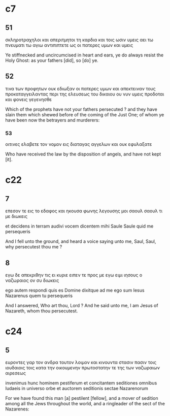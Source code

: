 # c7
## 51
σκληροτραχηλοι και απεριτμητοι τη καρδια και τοις ωσιν υμεις αει τω πνευματι τω αγιω αντιπιπτετε ως οι πατερες υμων και υμεις

Ye stiffnecked and uncircumcised in heart and ears, ye do always resist the Holy Ghost: as your fathers [did], so [do] ye.
## 52
τινα των προφητων ουκ εδιωξαν οι πατερες υμων και απεκτειναν τους προκαταγγειλαντας περι της ελευσεως του δικαιου ου νυν υμεις προδοται και φονεις γεγενησθε

Which of the prophets have not your fathers persecuted ? and they have slain them which shewed before of the coming of the Just One; of whom ye have been now the betrayers and murderers:
### 53
οιτινες ελαβετε τον νομον εις διαταγας αγγελων και ουκ εφυλαξατε

Who have received the law by the disposition of angels, and have not kept [it].
# c22
## 7
επεσον τε εις το εδαφος και ηκουσα φωνης λεγουσης μοι σαουλ σαουλ τι με διωκεις

et decidens in terram audivi vocem dicentem mihi Saule Saule quid me persequeris

And I fell unto the ground, and heard a voice saying unto me, Saul, Saul, why persecutest thou me ?
## 8
εγω δε απεκριθην τις ει κυριε ειπεν τε προς με εγω ειμι ιησους ο ναζωραιος ον συ διωκεις

ego autem respondi quis es Domine dixitque ad me ego sum Iesus Nazarenus quem tu persequeris

And I answered, Who art thou, Lord ? And he said unto me, I am Jesus of Nazareth, whom thou persecutest.

# c24
## 5
ευροντες γαρ τον ανδρα τουτον λοιμον και κινουντα στασιν πασιν τοις ιουδαιοις τοις κατα την οικουμενην πρωτοστατην τε της των ναζωραιων αιρεσεως

invenimus hunc hominem pestiferum et concitantem seditiones omnibus Iudaeis in universo orbe et auctorem seditionis sectae Nazarenorum

For we have found this man [a] pestilent [fellow], and a mover of sedition among all the Jews throughout the world, and a ringleader of the sect of the Nazarenes: